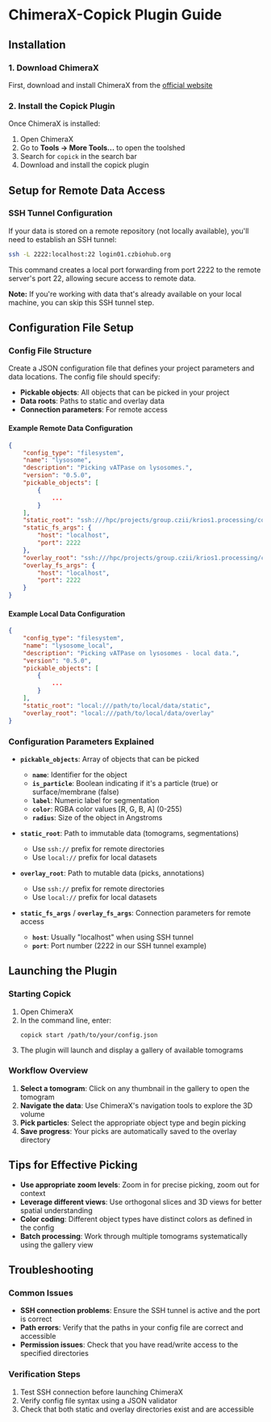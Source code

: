 # ChimeraX-Copick Plugin Guide

## Installation

### 1. Download ChimeraX
First, download and install ChimeraX from the [official website](https://www.cgl.ucsf.edu/chimerax/)

### 2. Install the Copick Plugin
Once ChimeraX is installed:

1. Open ChimeraX
2. Go to **Tools → More Tools...** to open the toolshed
3. Search for `copick` in the search bar
4. Download and install the copick plugin

## Setup for Remote Data Access

### SSH Tunnel Configuration
If your data is stored on a remote repository (not locally available), you'll need to establish an SSH tunnel:

```bash
ssh -L 2222:localhost:22 login01.czbiohub.org
```

This command creates a local port forwarding from port 2222 to the remote server's port 22, allowing secure access to remote data.

**Note:** If you're working with data that's already available on your local machine, you can skip this SSH tunnel step.

## Configuration File Setup

### Config File Structure
Create a JSON configuration file that defines your project parameters and data locations. The config file should specify:

- **Pickable objects**: All objects that can be picked in your project
- **Data roots**: Paths to static and overlay data
- **Connection parameters**: For remote access

#### Example Remote Data Configuration
```json
{
    "config_type": "filesystem",
    "name": "lysosome",
    "description": "Picking vATPase on lysosomes.",
    "version": "0.5.0",
    "pickable_objects": [
        {
            ...
        }        
    ],
    "static_root": "ssh:///hpc/projects/group.czii/krios1.processing/copick/24sep20a/run002/static",
    "static_fs_args": {        
        "host": "localhost",
        "port": 2222
    },
    "overlay_root": "ssh:///hpc/projects/group.czii/krios1.processing/copick/24sep20a/run002/overlay",
    "overlay_fs_args": {
        "host": "localhost",
        "port": 2222
    }
}
```

#### Example Local Data Configuration
```json
{
    "config_type": "filesystem",
    "name": "lysosome_local",
    "description": "Picking vATPase on lysosomes - local data.",
    "version": "0.5.0",
    "pickable_objects": [
        {
            ...
        }        
    ],
    "static_root": "local:///path/to/local/data/static",
    "overlay_root": "local:///path/to/local/data/overlay"
}
```

### Configuration Parameters Explained

- **`pickable_objects`**: Array of objects that can be picked
  - **`name`**: Identifier for the object
  - **`is_particle`**: Boolean indicating if it's a particle (true) or surface/membrane (false)
  - **`label`**: Numeric label for segmentation
  - **`color`**: RGBA color values [R, G, B, A] (0-255)
  - **`radius`**: Size of the object in Angstroms

- **`static_root`**: Path to immutable data (tomograms, segmentations)
  - Use `ssh://` prefix for remote directories
  - Use `local://` prefix for local datasets

- **`overlay_root`**: Path to mutable data (picks, annotations)
  - Use `ssh://` prefix for remote directories
  - Use `local://` prefix for local datasets

- **`static_fs_args`** / **`overlay_fs_args`**: Connection parameters for remote access
  - **`host`**: Usually "localhost" when using SSH tunnel
  - **`port`**: Port number (2222 in our SSH tunnel example)

## Launching the Plugin

### Starting Copick
1. Open ChimeraX
2. In the command line, enter:
   ```
   copick start /path/to/your/config.json
   ```
3. The plugin will launch and display a gallery of available tomograms

### Workflow Overview
1. **Select a tomogram**: Click on any thumbnail in the gallery to open the tomogram
2. **Navigate the data**: Use ChimeraX's navigation tools to explore the 3D volume
3. **Pick particles**: Select the appropriate object type and begin picking
4. **Save progress**: Your picks are automatically saved to the overlay directory

## Tips for Effective Picking

- **Use appropriate zoom levels**: Zoom in for precise picking, zoom out for context
- **Leverage different views**: Use orthogonal slices and 3D views for better spatial understanding
- **Color coding**: Different object types have distinct colors as defined in the config
- **Batch processing**: Work through multiple tomograms systematically using the gallery view

## Troubleshooting

### Common Issues
- **SSH connection problems**: Ensure the SSH tunnel is active and the port is correct
- **Path errors**: Verify that the paths in your config file are correct and accessible
- **Permission issues**: Check that you have read/write access to the specified directories

### Verification Steps
1. Test SSH connection before launching ChimeraX
2. Verify config file syntax using a JSON validator
3. Check that both static and overlay directories exist and are accessible